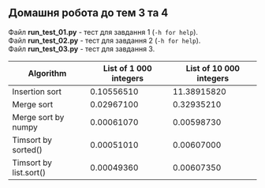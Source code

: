 ## Домашня робота до тем 3 та 4

Файл **run_test_01.py** - тест для завдання 1 (``-h for help``).    
Файл **run_test_02.py** - тест для завдання 2 (``-h for help``).   
Файл **run_test_03.py** - тест для завдання 3.  

|  Algorithm              | List of 1 000 integers  | List of 10 000 integers
|  ---------------------- | ----------------------- | -----------------------
|  Insertion sort         | 0.10556510              | 11.38915820            
|  Merge sort             | 0.02967100              | 0.32935210             
|  Merge sort by numpy    | 0.00061070              | 0.00598730             
|  Timsort by sorted()    | 0.00051010              | 0.00607000             
|  Timsort by list.sort() | 0.00049360              | 0.00607350             
